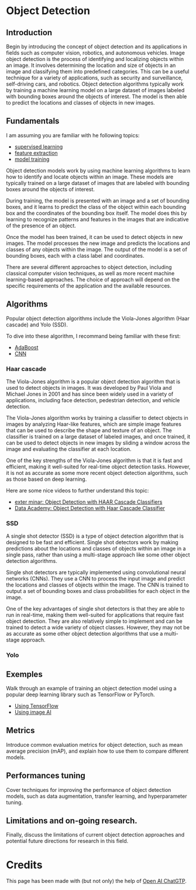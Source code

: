 # Object Detection


## Introduction
Begin by introducing the concept of object detection and its applications in fields such as computer vision, robotics, and autonomous vehicles.
Image object detection is the process of identifying and localizing objects within an image. It involves determining the location and size of objects in an image and classifying them into predefined categories. This can be a useful technique for a variety of applications, such as security and surveillance, self-driving cars, and robotics. Object detection algorithms typically work by training a machine learning model on a large dataset of images labeled with bounding boxes around the objects of interest. The model is then able to predict the locations and classes of objects in new images.

## Fundamentals
I am assuming you are familiar with he following topics: 
* [supervised learning]() 
* [feature extraction]() 
* [model training]()

Object detection models work by using machine learning algorithms to learn how to identify and locate objects within an image. These models are typically trained on a large dataset of images that are labeled with bounding boxes around the objects of interest.

During training, the model is presented with an image and a set of bounding boxes, and it learns to predict the class of the object within each bounding box and the coordinates of the bounding box itself. The model does this by learning to recognize patterns and features in the images that are indicative of the presence of an object.

Once the model has been trained, it can be used to detect objects in new images. The model processes the new image and predicts the locations and classes of any objects within the image. The output of the model is a set of bounding boxes, each with a class label and coordinates.

There are several different approaches to object detection, including classical computer vision techniques, as well as more recent machine learning-based approaches. The choice of approach will depend on the specific requirements of the application and the available resources.

## Algorithms
Popular object detection algorithms include the Viola-Jones algorithm (Haar cascade) and Yolo (SSD).

To dive into these algorithm, I recommand being familiar with these first:
* [AdaBoost](https://github.com/quillaur/data_learning/tree/main/data_science/machine_learning/supervised_learning/AdaBoost)
* [CNN](https://github.com/quillaur/data_learning/tree/main/data_science/machine_learning/supervised_learning/CNN)

### Haar cascade
The Viola-Jones algorithm is a popular object detection algorithm that is used to detect objects in images. It was developed by Paul Viola and Michael Jones in 2001 and has since been widely used in a variety of applications, including face detection, pedestrian detection, and vehicle detection.

The Viola-Jones algorithm works by training a classifier to detect objects in images by analyzing Haar-like features, which are simple image features that can be used to describe the shape and texture of an object. The classifier is trained on a large dataset of labeled images, and once trained, it can be used to detect objects in new images by sliding a window across the image and evaluating the classifier at each location.

One of the key strengths of the Viola-Jones algorithm is that it is fast and efficient, making it well-suited for real-time object detection tasks. However, it is not as accurate as some more recent object detection algorithms, such as those based on deep learning.

Here are some nice videos to further understand this topic: 
* [exter minar: Object Detection with HAAR Cascade Classifiers](https://www.youtube.com/watch?v=kThRJyQCW-8)
* [Data Academy: Object Detection with Haar Cascade Classifier](https://www.youtube.com/watch?v=kq9PQIOgYIQ)

### SSD
A single shot detector (SSD) is a type of object detection algorithm that is designed to be fast and efficient. Single shot detectors work by making predictions about the locations and classes of objects within an image in a single pass, rather than using a multi-stage approach like some other object detection algorithms.

Single shot detectors are typically implemented using convolutional neural networks (CNNs). They use a CNN to process the input image and predict the locations and classes of objects within the image. The CNN is trained to output a set of bounding boxes and class probabilities for each object in the image.

One of the key advantages of single shot detectors is that they are able to run in real-time, making them well-suited for applications that require fast object detection. They are also relatively simple to implement and can be trained to detect a wide variety of object classes. However, they may not be as accurate as some other object detection algorithms that use a multi-stage approach.

### Yolo

## Exemples
Walk through an example of training an object detection model using a popular deep learning library such as TensorFlow or PyTorch.
* [Using TensorFlow]()
* [Using image AI](https://github.com/quillaur/data_learning/blob/main/data_science/computer_vision/object_detection/object_detction_using_image_AI.ipynb)

## Metrics
Introduce common evaluation metrics for object detection, such as mean average precision (mAP), and explain how to use them to compare different models.

## Performances tuning
Cover techniques for improving the performance of object detection models, such as data augmentation, transfer learning, and hyperparameter tuning.

## Limitations and on-going research.
Finally, discuss the limitations of current object detection approaches and potential future directions for research in this field.


# Credits
This page has been made with (but not only) the help of [Open AI ChatGTP](https://chat.openai.com/).